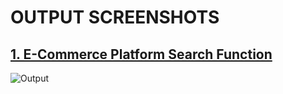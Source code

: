 # OUTPUT SCREENSHOTS
## [1. E-Commerce Platform Search Function](./E-commerce_Platform_Search_Function)
![Output](./E-commerce_Platform_Search_Function/output/output.png)